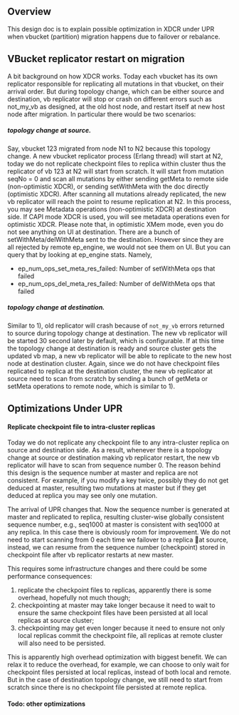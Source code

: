 ## Overview

This design doc is to explain possible optimization in XDCR under UPR when vbucket (partition) migration
happens due to failover or rebalance.


## VBucket replicator restart on migration

A bit background on how XDCR works. Today each vbucket has its own replicator responsible for replicating all mutations in that vbucket, on their arrival order.  But during topology change, which can be either source and destination, vb replicator will stop or crash on different errors such as not_my_vb as designed, at the old host node, and restart itself at new host node after migration. In particular there would be two scenarios:

##### topology change at source.  
Say, vbucket 123 migrated from node N1 to N2 because this topology change. A new vbucket replicator process (Erlang thread) will start at N2, today we do not replicate checkpoint files to replica within cluster thus the replicator of vb 123 at N2 will start from scratch. It will start from mutation seqNo = 0 and scan all mutations by either sending getMeta to remote side (non-optimistic XDCR), or sending setWithMeta with the doc directly (optimistic XDCR). After scanning all mutations already replicated, the new vb replicator will reach the point to resume replication at N2. In this process, you may see Metadata operations (non-optimistic XDCR) at destination side. If CAPI mode XDCR is used, you will see metadata operations even for optimistic XDCR. Please note that,  in optimistic XMem mode, even you do not see anything on UI at destination. There are a bunch of setWithMeta/delWithMeta sent to the destination. However since they are all rejected by remote ep_engine, we would not see them on UI. But you can query that by looking at ep_engine stats. Namely,

- ep_num_ops_set_meta_res_failed: Number of setWithMeta ops that failed
- ep_num_ops_del_meta_res_failed: Number of delWithMeta ops that failed

##### topology change at destination.
Similar to 1), old replicator will crash because of `not_my_vb` errors returned to source during topology change at destination.  The new vb replicator will be started 30 second later by default, which is configurable. If at this time the topology change at destination is ready and source cluster gets the updated vb map, a new vb replicator will be able to replicate to the new host node at destination cluster.  Again, since we do not have checkpoint files replicated to replica at the destination cluster, the new vb replicator at source need to scan from scratch by sending a bunch of getMeta or setMeta operations to remote node, which is similar to 1).


## Optimizations Under UPR

#### Replicate checkpoint file to intra-cluster replicas
Today we do not replicate any checkpoint file to any intra-cluster replica on source and destination side. As a result, whenever there is a topology change at source or destination making vb replicator restart, the new vb replicator will have to scan from sequence number 0. The reason behind this design is the sequence number at master and replica are not consistent. For example, if you modify a key twice, possibly they do not get deduced at master, resulting two mutations at master but if they get deduced at replica you may see only one mutation.

The arrival of UPR changes that. Now the sequence number is generated at master and replicated to replica, resulting cluster-wise globally consistent sequence number, e.g., seq1000 at master is consistent with seq1000 at any replica. In this case there is obviously room for improvement. We do not need to start scanning from 0 each time we failover to a replica at source, instead, we can resume from the sequence number (checkpoint) stored in checkpoint file after vb replicator restarts at new master.

This requires some infrastructure changes and there could be some performance consequences:

1. replicate the checkpoint files to replicas, apparently there is some overhead, hopefully not much though;
2. checkpointing at master may take longer because it need to wait to ensure the same checkpoint files have been persisted at all local replicas at source cluster;
3. checkpointing may get even longer because it need to ensure not only local replicas commit the checkpoint file, all replicas at remote cluster will also need to be persisted.

This is apparently high overhead optimization with biggest benefit. We can relax it to reduce the overhead, for example, we can choose to only wait for checkpoint files persisted at local replicas, instead of both local and remote. But in the case of destination topology change, we still need to start from scratch since there is no checkpoint file persisted at remote replica.


#### Todo: other optimizations 
